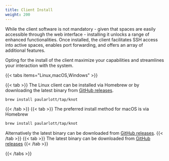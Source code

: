 ```yaml
---
title: Client Install
weight: 200
---
```


While the client software is not mandatory - given that spaces are easily accessible through the web interface - installing it unlocks a range of enhanced functionalities. Once installed, the client facilitates SSH access into active spaces, enables port forwarding, and offers an array of additional features.

Opting for the install of the client maximize your capabilities and streamlines your interaction with the system.

{{< tabs items="Linux,macOS,Windows" >}}

  {{< tab >}}
  The Linux client can be installed via Homebrew or by downloading the latest binary from [GitHub releases](https://github.com/paularlott/knot/releases).

  ```bash
  brew install paularlott/tap/knot
  ```
  {{< /tab >}}
  {{< tab >}}
  The preferred install method for macOS is via Homebrew

  ```bash
  brew install paularlott/tap/knot
  ```

  Alternatively the latest binary can be downloaded from [GitHub releases](https://github.com/paularlott/knot/releases).
  {{< /tab >}}
  {{< tab >}}
  The latest binary can be downloaded from [GitHub releases](https://github.com/paularlott/knot/releases)
  {{< /tab >}}

{{< /tabs >}}
